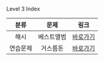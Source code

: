 Level 3 Index

|   분류   |    문제    |                                 링크                                 |
| :------: | :--------: | :------------------------------------------------------------------: |
|   해시   | 베스트앨범 | [바로가기](https://programmers.co.kr/learn/courses/30/lessons/42579) |
| 연습문제 |  거스름돈  | [바로가기](https://programmers.co.kr/learn/courses/30/lessons/12907) |
